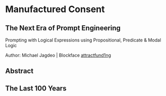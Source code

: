 # Manufactured Consent
## The Next Era of Prompt Engineering

Prompting with Logical Expressions using Propositional, Predicate & Modal Logic

Author: Michael Jagdeo | Blockface [attractfund1ng](http://www.twitter.com/attractfund1ng)

## Abstract



## The Last 100 Years
